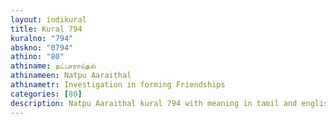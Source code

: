```yaml
---
layout: indikural
title: Kural 794
kuralno: "794"
abskno: "0794"
athino: "80"
athiname: நட்பாராய்தல்
athinameen: Natpu Aaraithal
athinametr: Investigation in forming Friendships
categories: [80]
description: Natpu Aaraithal kural 794 with meaning in tamil and english 
---
```



